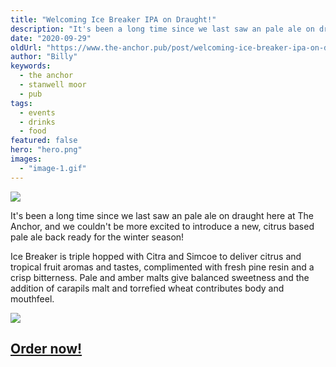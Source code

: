```yaml
---
title: "Welcoming Ice Breaker IPA on Draught!"
description: "It's been a long time since we last saw an pale ale on draught here at The Anchor, and we couldn't be more excited to introduce a new, citrus based pale ale back ready for the winter season!Ice breaker square videoIce Breaker is triple hopped with Citra and Simcoe to deliver citrus and tropical fruit aromas and tastes, complimented with fresh pine resin and a crisp bitterness. Pale and amber malts give balanced sweetness and the addition of carapils malt and torrefied wheat contributes body and "
date: "2020-09-29"
oldUrl: "https://www.the-anchor.pub/post/welcoming-ice-breaker-ipa-on-draught"
author: "Billy"
keywords:
  - the anchor
  - stanwell moor
  - pub
tags:
  - events
  - drinks
  - food
featured: false
hero: "hero.png"
images:
  - "image-1.gif"
---
```


  

![](https://static.wixstatic.com/media/1c749e_8fa54067e22843e8a6d68427fc140e2b~mv2.png/v1/fill/w_49,h_28,al_c,q_85,usm_0.66_1.00_0.01,blur_2,enc_avif,quality_auto/1c749e_8fa54067e22843e8a6d68427fc140e2b~mv2.png)

It's been a long time since we last saw an pale ale on draught here at The Anchor, and we couldn't be more excited to introduce a new, citrus based pale ale back ready for the winter season!

Ice Breaker is triple hopped with Citra and Simcoe to deliver citrus and tropical fruit aromas and tastes, complimented with fresh pine resin and a crisp bitterness. Pale and amber malts give balanced sweetness and the addition of carapils malt and torrefied wheat contributes body and mouthfeel.

![](https://static.wixstatic.com/media/1c749e_29cc1cb5a2ed4f609f561246998b1748~mv2.gif/v1/fill/w_147,h_83,al_c,usm_0.66_1.00_0.01,blur_2,pstr/1c749e_29cc1cb5a2ed4f609f561246998b1748~mv2.gif)

## [Order now!](https://ordertab.menu/theanchor)
